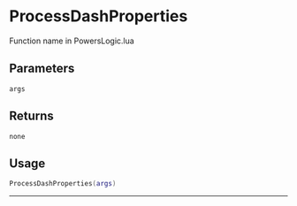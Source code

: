 # ProcessDashProperties
Function name in PowersLogic.lua
## Parameters
`args`
## Returns
`none`
## Usage
```lua
ProcessDashProperties(args)
```
---
